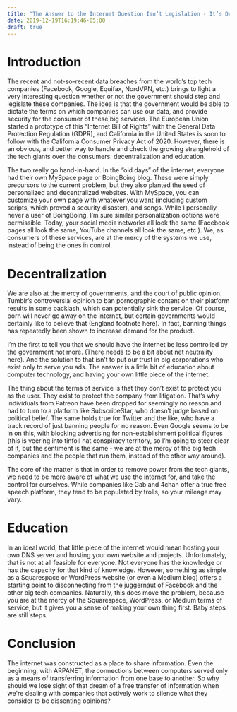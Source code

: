 ```yaml
---
title: "The Answer to the Internet Question Isn’t Legislation - It’s Decentralization"
date: 2019-12-19T16:19:46-05:00
draft: true
---
```


# Introduction

The recent and not-so-recent data breaches from the world’s top tech companies (Facebook, Google, Equifax, NordVPN, etc.) brings to light a very interesting question whether or not the government should step and legislate these companies. The idea is that the government would be able to dictate the terms on which companies can use our data, and provide security for the consumer of these big services. The European Union started a prototype of this “Internet Bill of Rights” with the General Data Protection Regulation (GDPR), and California in the United States is soon to follow with the California Consumer Privacy Act of 2020. However, there is an obvious, and better way to handle and check the growing stranglehold of the tech giants over the consumers: decentralization and education.

The two really go hand-in-hand. In the “old days” of the internet, everyone had their own MySpace page or BoingBoing blog. These were simply precursors to the current problem, but they also planted the seed of personalized and decentralized websites. With MySpace, you can customize your own page with whatever you want (including custom scripts, which proved a security disaster), and songs. While I personally never a user of BoingBoing, I’m sure similar personalization options were permissible. Today, your social media networks all look the same (Facebook pages all look the same, YouTube channels all look the same, etc.). We, as consumers of these services, are at the mercy of the systems we use, instead of being the ones in control.

# Decentralization

We are also at the mercy of governments, and the court of public opinion. Tumblr’s controversial opinion to ban pornographic content on their platform results in some backlash, which can potentially sink the service. Of course, porn will never go away on the internet, but certain governments would certainly like to believe that (England footnote here). In fact, banning things has repeatedly been shown to increase demand for the product.

I’m the first to tell you that we should have the internet be less controlled by the government not more. (There needs to be a bit about net neutrality here). And the solution to that isn’t to put our trust in big corporations who exist only to serve you ads. The answer is a little bit of education about computer technology, and having your own little piece of the internet.

The thing about the terms of service is that they don’t exist to protect you as the user. They exist to protect the company from litigation. That’s why individuals from Patreon have been dropped for seemingly no reason and had to turn to a platform like SubscribeStar, who doesn’t judge based on political belief. The same holds true for Twitter and the like, who have a track record of just banning people for no reason. Even Google seems to be in on this, with blocking advertising for non-establishment political figures (this is veering into tinfoil hat conspiracy territory, so I’m going to steer clear of it, but the sentiment is the same - we are at the mercy of the big tech companies and the people that run them, instead of the other way around).

The core of the matter is that in order to remove power from the tech giants, we need to be more aware of what we use the internet for, and take the control for ourselves. While companies like Gab and 4chan offer a true free speech platform, they tend to be populated by trolls, so your mileage may vary.

# Education

In an ideal world, that little piece of the internet would mean hosting your own DNS server and hosting your own website and projects. Unfortunately, that is not at all feasible for everyone. Not everyone has the knowledge or has the capacity for that kind of knowledge. However, something as simple as a Squarespace or WordPress website (or even a Medium blog) offers a starting point to disconnecting from the juggernaut of Facebook and the other big tech companies. Naturally, this does move the problem, because you are at the mercy of the Squarespace, WordPress, or Medium terms of service, but it gives you a sense of making your own thing first. Baby steps are still steps.

# Conclusion

The internet was constructed as a place to share information. Even the beginning, with ARPANET, the connections between computers served only as a means of transferring information from one base to another. So why should we lose sight of that dream of a free transfer of information when we're dealing with companies that actively work to silence what they consider to be dissenting opinions?

